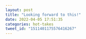 ```yaml
---
layout: post
title: "Looking forward to this!"
date: 2022-04-05 17:51:35
categories: hot-takes
tweet_id: "1511401175576416267"
---
```



<!-- Original tweet: https://twitter.com/i/status/1511401175576416267 -->
